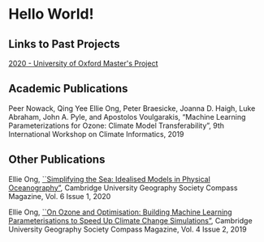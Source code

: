 # Hello World!


## Links to Past Projects
[2020 - University of Oxford Master's Project](./MPhys_Project_Report_EO_2020.pdf)

## Academic Publications

Peer Nowack, Qing Yee Ellie Ong, Peter Braesicke, Joanna D. Haigh, Luke Abraham, John A. Pyle, and Apostolos Voulgarakis, “Machine Learning Parameterizations for Ozone: Climate Model Transferability”, 9th International Workshop on Climate Informatics, 2019

## Other Publications

Ellie Ong, [``Simplifying the Sea: Idealised Models in Physical Oceanography”](https://issuu.com/compassmagazine5/docs/edited_final_verision_michaelmas2020_new_new), Cambridge University Geography Society Compass Magazine, Vol. 6 Issue 1, 2020

Ellie Ong, [``On Ozone and Optimisation: Building Machine Learning Parameterisations to Speed Up Climate Change Simulations”](https://issuu.com/compassmagazine5/docs/spreads), Cambridge University Geography Society Compass Magazine, Vol. 4 Issue 2, 2019

